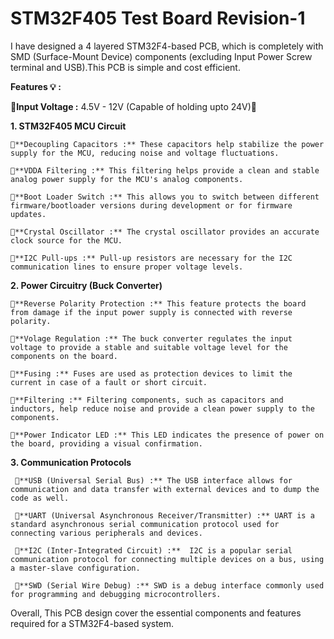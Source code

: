 # STM32F405 Test Board Revision-1

I have designed a 4 layered STM32F4-based PCB, which is completely with SMD (Surface-Mount Device) components (excluding Input Power Screw terminal and USB).This PCB is simple and cost efficient.

**Features 💡 :**

🔺**Input Voltage :** 4.5V - 12V (Capable of holding upto 24V)🦾

__1. STM32F405 MCU Circuit__

    🔸**Decoupling Capacitors :** These capacitors help stabilize the power supply for the MCU, reducing noise and voltage fluctuations.
    
    🔸**VDDA Filtering :** This filtering helps provide a clean and stable analog power supply for the MCU's analog components.
    
    🔸**Boot Loader Switch :** This allows you to switch between different firmware/bootloader versions during development or for firmware updates.
    
    🔸**Crystal Oscillator :** The crystal oscillator provides an accurate clock source for the MCU.
    
    🔸**I2C Pull-ups :** Pull-up resistors are necessary for the I2C communication lines to ensure proper voltage levels.

__2. Power Circuitry (Buck Converter)__

    🔸**Reverse Polarity Protection :** This feature protects the board from damage if the input power supply is connected with reverse polarity.
    
    🔸**Volage Regulation :** The buck converter regulates the input voltage to provide a stable and suitable voltage level for the components on the board.
    
    🔸**Fusing :** Fuses are used as protection devices to limit the current in case of a fault or short circuit.
    
    🔸**Filtering :** Filtering components, such as capacitors and inductors, help reduce noise and provide a clean power supply to the components.
    
    🔸**Power Indicator LED :** This LED indicates the presence of power on the board, providing a visual confirmation.
    
   
__3. Communication Protocols__

     🔸**USB (Universal Serial Bus) :** The USB interface allows for communication and data transfer with external devices and to dump the code as well.
     
     🔸**UART (Universal Asynchronous Receiver/Transmitter) :** UART is a standard asynchronous serial communication protocol used for connecting various peripherals and devices.
     
     🔸**I2C (Inter-Integrated Circuit) :**  I2C is a popular serial communication protocol for connecting multiple devices on a bus, using a master-slave configuration.
     
     🔸**SWD (Serial Wire Debug) :** SWD is a debug interface commonly used for programming and debugging microcontrollers.

Overall, This PCB design cover the essential components and features required for a STM32F4-based system.
